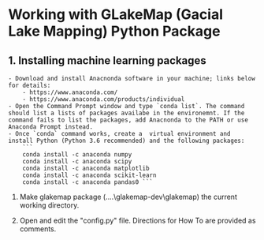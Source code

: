 # Working with GLakeMap (Gacial Lake Mapping) Python Package

## 1. Installing machine learning packages
	- Download and install Anacnonda software in your machine; links below for details:
		- https://www.anaconda.com/
		- https://www.anaconda.com/products/individual
	- Open the Command Prompt window and type `conda list`. The command should list a lists of packages availabe in the environemnt. If the command fails to list the packages, add Anacnonda to the PATH or use  Anaconda Prompt instead.
	- Once `conda` command works, create a  virtual environment and install Python (Python 3.6 recommended) and the following packages:
		```
		conda install -c anaconda numpy
		conda install -c anaconda scipy
		conda install -c anaconda matplotlib
		conda install -c anaconda scikit-learn
		conda install -c anaconda pandas0 ```

1) Make glakemap package (..\..\glakemap-dev\glakemap) the current working directory.

2) Open and edit the "config.py" file. Directions for How To are provided as comments.
